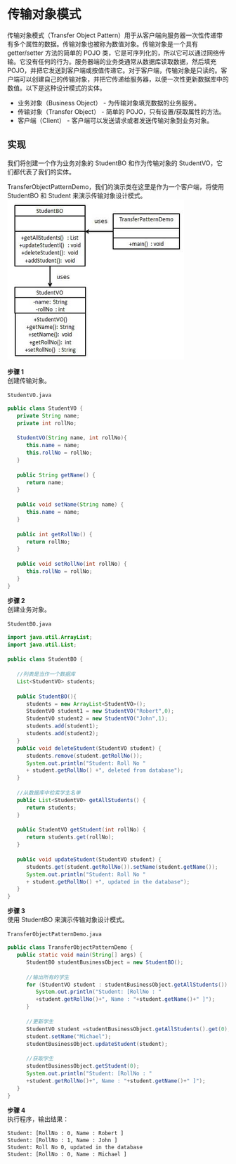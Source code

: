 # 传输对象模式
传输对象模式（Transfer Object Pattern）用于从客户端向服务器一次性传递带有多个属性的数据。传输对象也被称为数值对象。传输对象是一个具有 getter/setter 方法的简单的 POJO 类，它是可序列化的，所以它可以通过网络传输。它没有任何的行为。服务器端的业务类通常从数据库读取数据，然后填充 POJO，并把它发送到客户端或按值传递它。对于客户端，传输对象是只读的。客户端可以创建自己的传输对象，并把它传递给服务器，以便一次性更新数据库中的数值。以下是这种设计模式的实体。  

- 业务对象（Business Object） - 为传输对象填充数据的业务服务。  
- 传输对象（Transfer Object） - 简单的 POJO，只有设置/获取属性的方法。  
- 客户端（Client） - 客户端可以发送请求或者发送传输对象到业务对象。  

## 实现
我们将创建一个作为业务对象的 StudentBO 和作为传输对象的 StudentVO，它们都代表了我们的实体。  
 
TransferObjectPatternDemo，我们的演示类在这里是作为一个客户端，将使用 StudentBO 和 Student 来演示传输对象设计模式。  
![传输对象模式的 UML 图](../../../images/设计模式/菜鸟教程/传输对象模式实现图.jpg)

**步骤 1**  
创建传输对象。  

`StudentVO.java`  
```java
public class StudentVO {
   private String name;
   private int rollNo;
 
   StudentVO(String name, int rollNo){
      this.name = name;
      this.rollNo = rollNo;
   }
 
   public String getName() {
      return name;
   }
 
   public void setName(String name) {
      this.name = name;
   }
 
   public int getRollNo() {
      return rollNo;
   }
 
   public void setRollNo(int rollNo) {
      this.rollNo = rollNo;
   }
}
```
**步骤 2**  
创建业务对象。  
  
`StudentBO.java`  
```java
import java.util.ArrayList;
import java.util.List;
 
public class StudentBO {
   
   //列表是当作一个数据库
   List<StudentVO> students;
 
   public StudentBO(){
      students = new ArrayList<StudentVO>();
      StudentVO student1 = new StudentVO("Robert",0);
      StudentVO student2 = new StudentVO("John",1);
      students.add(student1);
      students.add(student2);    
   }
   public void deleteStudent(StudentVO student) {
      students.remove(student.getRollNo());
      System.out.println("Student: Roll No " 
      + student.getRollNo() +", deleted from database");
   }
 
   //从数据库中检索学生名单
   public List<StudentVO> getAllStudents() {
      return students;
   }
 
   public StudentVO getStudent(int rollNo) {
      return students.get(rollNo);
   }
 
   public void updateStudent(StudentVO student) {
      students.get(student.getRollNo()).setName(student.getName());
      System.out.println("Student: Roll No " 
      + student.getRollNo() +", updated in the database");
   }
}
```
**步骤 3**  
使用 StudentBO 来演示传输对象设计模式。  

`TransferObjectPatternDemo.java`  
```java
public class TransferObjectPatternDemo {
   public static void main(String[] args) {
      StudentBO studentBusinessObject = new StudentBO();
 
      //输出所有的学生
      for (StudentVO student : studentBusinessObject.getAllStudents()) {
         System.out.println("Student: [RollNo : "
         +student.getRollNo()+", Name : "+student.getName()+" ]");
      }
 
      //更新学生
      StudentVO student =studentBusinessObject.getAllStudents().get(0);
      student.setName("Michael");
      studentBusinessObject.updateStudent(student);
 
      //获取学生
      studentBusinessObject.getStudent(0);
      System.out.println("Student: [RollNo : "
      +student.getRollNo()+", Name : "+student.getName()+" ]");
   }
}
```
**步骤 4**  
执行程序，输出结果：  
```
Student: [RollNo : 0, Name : Robert ]
Student: [RollNo : 1, Name : John ]
Student: Roll No 0, updated in the database
Student: [RollNo : 0, Name : Michael ]
```